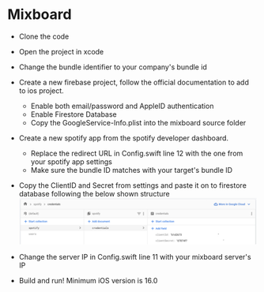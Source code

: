 # Mixboard

* Clone the code
* Open the project in xcode
* Change the bundle identifier to your company's bundle id
* Create a new firebase project, follow the official documentation to add to ios project. 
    - Enable both email/password and AppleID authentication
    - Enable Firestore Database
    - Copy the GoogleService-Info.plist into the mixboard source folder
* Create a new spotify app from the spotify developer dashboard.
    - Replace the redirect URL in Config.swift line 12 with the one from your spotify app settings
    - Make sure the bundle ID matches with your target's bundle ID
* Copy the ClientID and Secret from settings and paste it on to firestore database following the below shown structure
![](firebase_structure.png)

* Change the server IP in Config.swift line 11 with your mixboard server's IP

* Build and run! Minimum iOS version is 16.0
